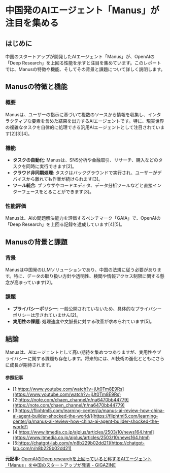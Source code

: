 # 中国発のAIエージェント「Manus」が注目を集める
## はじめに

中国のスタートアップが開発したAIエージェント「Manus」が、OpenAIの「Deep Research」を上回る性能を示すと注目を集めています。このレポートでは、Manusの特徴や機能、そしてその背景と課題について詳しく説明します。

## Manusの特徴と機能

### **概要**

Manusは、ユーザーの指示に基づいて複数のソースから情報を収集し、インタラクティブな要素を含めた結果を出力するAIエージェントです。特に、現実世界の複雑なタスクを自律的に処理できる汎用AIエージェントとして注目されています[2][3][4]。

### **機能**

- **タスクの自動化**: Manusは、SNS分析や金融取引、リサーチ、購入などのタスクを同時に実行できます[2]。
- **クラウド非同期処理**: タスクはバックグラウンドで実行され、ユーザーがデバイスから離れても作業が続けられます[3]。
- **ツール統合**: ブラウザやコードエディタ、データ分析ツールなどと直接インターフェースをとることができます[3]。

### **性能評価**

Manusは、AIの問題解決能力を評価するベンチマーク「GAIA」で、OpenAIの「Deep Research」を上回る記録を達成しています[4][5]。

## Manusの背景と課題

### **背景**

Manusは中国発のLLMソリューションであり、中国の法規に従う必要があります。特に、データの取り扱い方針や透明性、検閲や情報アクセス制限に関する懸念が高まっています[2]。

### **課題**

- **プライバシーポリシー**: 一般公開されていないため、具体的なプライバシーポリシーは示されていません[2]。
- **実用性の課題**: 処理速度や文脈長に対する改善が求められています[5]。

## 結論

Manusは、AIエージェントとして高い期待を集めつつありますが、実用性やプライバシーに関する課題も存在します。将来的には、AI技術の進化とともにさらに成長が期待されます。

#### 参照記事
- [1:https://www.youtube.com/watch?v=jUt0Tm8E9Rs](https://www.youtube.com/watch?v=jUt0Tm8E9Rs)
- [2:https://note.com/chaen_channel/n/na6470bb44779](https://note.com/chaen_channel/n/na6470bb44779)
- [3:https://fliphtml5.com/learning-center/ja/manus-ai-review-how-china-ai-agent-builder-shocked-the-world/](https://fliphtml5.com/learning-center/ja/manus-ai-review-how-china-ai-agent-builder-shocked-the-world/)
- [4:https://www.itmedia.co.jp/aiplus/articles/2503/10/news164.html](https://www.itmedia.co.jp/aiplus/articles/2503/10/news164.html)
- [5:https://chatgpt-lab.com/n/n8b229b02dd21](https://chatgpt-lab.com/n/n8b229b02dd21)


**元記事:** [OpenAIのDeep researchを上回っていると称するAIエージェント「Manus」を中国のスタートアップが発表 - GIGAZINE](https://gigazine.net/news/20250310-chinese-manus-ai/)